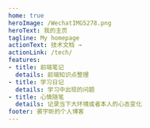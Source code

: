 ```yaml
---
home: true
heroImage: /WechatIMG5278.png
heroText: 我的主页
tagline: My homepage
actionText: 技术文档 →
actionLink: /tech/
features:
- title: 前端笔记
  details: 前端知识点整理
- title: 学习日记
  details: 学习中出现的问题
- title: 心情随笔
  details: 记录当下大环境或者本人的心态变化
footer: 裘宇昕的个人博客
---
```


